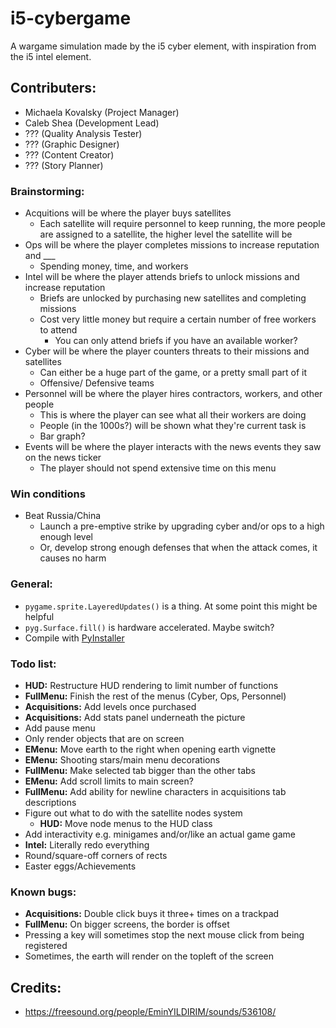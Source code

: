 # i5-cybergame
A wargame simulation made by the i5 cyber element, with inspiration from the i5 intel element.

## Contributers:
- Michaela Kovalsky (Project Manager)
- Caleb Shea (Development Lead)
- ??? (Quality Analysis Tester)
- ??? (Graphic Designer)
- ??? (Content Creator)
- ??? (Story Planner)

### Brainstorming:
- Acquitions will be where the player buys satellites
    - Each satellite will require personnel to keep running, the more people are assigned to a satellite, the higher level the satellite will be
- Ops will be where the player completes missions to increase reputation and ___
    - Spending money, time, and workers
- Intel will be where the player attends briefs to unlock missions and increase reputation
    - Briefs are unlocked by purchasing new satellites and completing missions
    - Cost very little money but require a certain number of free workers to attend
        - You can only attend briefs if you have an available worker?
- Cyber will be where the player counters threats to their missions and satellites
    - Can either be a huge part of the game, or a pretty small part of it
    - Offensive/ Defensive teams
- Personnel will be where the player hires contractors, workers, and other people
    - This is where the player can see what all their workers are doing
    - People (in the 1000s?) will be shown what they're current task is
    - Bar graph?
- Events will be where the player interacts with the news events they saw on the news ticker
    - The player should not spend extensive time on this menu

### Win conditions
- Beat Russia/China
    - Launch a pre-emptive strike by upgrading cyber and/or ops to a high enough level
    - Or, develop strong enough defenses that when the attack comes, it causes no harm

### General:
- `pygame.sprite.LayeredUpdates()` is a thing. At some point this might be helpful
- `pyg.Surface.fill()` is hardware accelerated. Maybe switch?
- Compile with [PyInstaller](https://pyinstaller.org/en/stable/)

### Todo list:
- __HUD:__ Restructure HUD rendering to limit number of functions
- __FullMenu:__ Finish the rest of the menus (Cyber, Ops, Personnel)
- __Acquisitions:__ Add levels once purchased
- __Acquisitions:__ Add stats panel underneath the picture
- Add pause menu
- Only render objects that are on screen
- __EMenu:__ Move earth to the right when opening earth vignette
- __EMenu:__ Shooting stars/main menu decorations
- __FullMenu:__ Make selected tab bigger than the other tabs
- __EMenu:__ Add scroll limits to main screen?
- __FullMenu:__ Add ability for newline characters in acquisitions tab descriptions
- Figure out what to do with the satellite nodes system
    - __HUD:__ Move node menus to the HUD class
- Add interactivity e.g. minigames and/or/like an actual game game
- __Intel:__ Literally redo everything
- Round/square-off corners of rects
- Easter eggs/Achievements

### Known bugs:
- __Acquisitions:__ Double click buys it three+ times on a trackpad
- __FullMenu:__ On bigger screens, the border is offset
- Pressing a key will sometimes stop the next mouse click from being registered
- Sometimes, the earth will render on the topleft of the screen

## Credits:
- https://freesound.org/people/EminYILDIRIM/sounds/536108/
